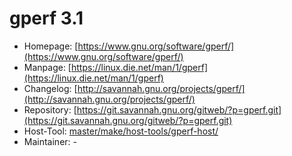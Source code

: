 # gperf 3.1
 - Homepage: [https://www.gnu.org/software/gperf/](https://www.gnu.org/software/gperf/)
 - Manpage: [https://linux.die.net/man/1/gperf](https://linux.die.net/man/1/gperf)
 - Changelog: [http://savannah.gnu.org/projects/gperf/](http://savannah.gnu.org/projects/gperf/)
 - Repository: [https://git.savannah.gnu.org/gitweb/?p=gperf.git](https://git.savannah.gnu.org/gitweb/?p=gperf.git)
 - Host-Tool: [master/make/host-tools/gperf-host/](https://github.com/Freetz-NG/freetz-ng/tree/master/make/host-tools/gperf-host/)
 - Maintainer: -

